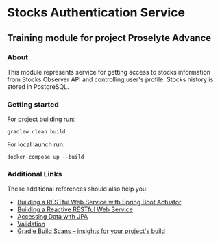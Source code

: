 # Stocks Authentication Service
## Training module for project Proselyte Advance

### About
This module represents service for getting access to stocks information from Stocks Observer API and controlling user's profile.
Stocks history is stored in PostgreSQL.

### Getting started
For project building run:
```  
gradlew clean build 
```
For local launch run:
```  
docker-compose up --build 
```
### Additional Links
These additional references should also help you:
* [Building a RESTful Web Service with Spring Boot Actuator](https://spring.io/guides/gs/actuator-service/)
* [Building a Reactive RESTful Web Service](https://spring.io/guides/gs/reactive-rest-service/)
* [Accessing Data with JPA](https://spring.io/guides/gs/accessing-data-jpa/)
* [Validation](https://spring.io/guides/gs/validating-form-input/)
* [Gradle Build Scans – insights for your project's build](https://scans.gradle.com#gradle)

